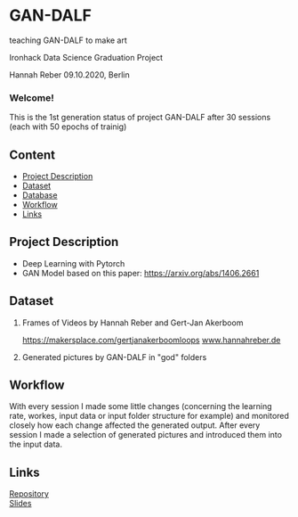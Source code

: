 # GAN-DALF
teaching GAN-DALF to make art


Ironhack Data Science Graduation Project



Hannah Reber
09.10.2020, Berlin

### Welcome!
This is the 1st generation status of project GAN-DALF after 30 sessions (each with 50 epochs of trainig)

## Content
- [Project Description](#project-description)
- [Dataset](#dataset)
- [Database](#database)
- [Workflow](#workflow)
- [Links](#links)


## Project Description
- Deep Learning with Pytorch
- GAN Model based on this paper: https://arxiv.org/abs/1406.2661


## Dataset

1) Frames of Videos by Hannah Reber and Gert-Jan Akerboom

    https://makersplace.com/gertjanakerboomloops
    www.hannahreber.de


2) Generated pictures by GAN-DALF in "god" folders



## Workflow

With every session I made some little changes (concerning the learning rate, workes, input data or input folder structure for example) and monitored closely how each change affected the generated output.
After every session I made a selection of generated pictures and introduced them into the input data.
 

## Links

[Repository](https://github.com/hannahaih/GAN_DALF.git)  
[Slides](https://docs.google.com/presentation/d/1mHoXyQtSCE_kiChOERCEBBLBbHhAH3XoZRZxUVj2kP0/edit?usp=sharing)  



